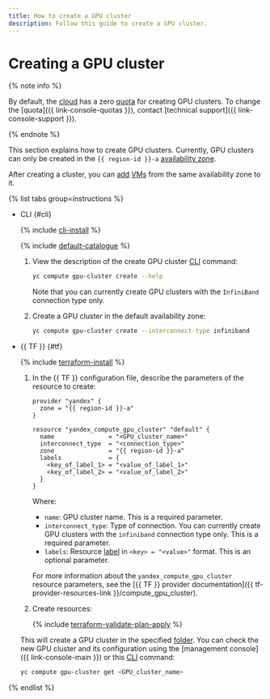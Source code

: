 ```yaml
---
title: How to create a GPU cluster
description: Follow this guide to create a GPU cluster.
---
```


# Creating a GPU cluster


{% note info %}

By default, the [cloud](../../../resource-manager/concepts/resources-hierarchy.md#cloud) has a zero [quota](../../concepts/limits.md#compute-quotas) for creating GPU clusters. To change the [quota]({{ link-console-quotas }}), contact [technical support]({{ link-console-support }}).

{% endnote %}

This section explains how to create GPU clusters. Currently, GPU clusters can only be created in the `{{ region-id }}-a` [availability zone](../../../overview/concepts/geo-scope.md).

After creating a cluster, you can [add](gpu-add-to-cluster.md) [VMs](../../concepts/vm.md) from the same availability zone to it.

{% list tabs group=instructions %}

- CLI {#cli}

   {% include [cli-install](../../../_includes/cli-install.md) %}

   {% include [default-catalogue](../../../_includes/default-catalogue.md) %}

   1. View the description of the create GPU cluster [CLI](../../../cli/) command:

      ```bash
      yc compute gpu-cluster create --help
      ```

      Note that you can currently create GPU clusters with the `InfiniBand` connection type only.
   1. Create a GPU cluster in the default availability zone:

      ```bash
      yc compute gpu-cluster create --interconnect-type infiniband
      ```

- {{ TF }} {#tf}

   {% include [terraform-install](../../../_includes/terraform-install.md) %}

   1. In the {{ TF }} configuration file, describe the parameters of the resource to create:

      ```hcl
      provider "yandex" {
        zone = "{{ region-id }}-a"
      }

      resource "yandex_compute_gpu_cluster" "default" {
        name               = "<GPU_cluster_name>"
        interconnect_type  = "<connection_type>"
        zone               = "{{ region-id }}-a"
        labels             = {
          <key_of_label_1> = "<value_of_label_1>"
          <key_of_label_2> = "<value_of_label_2>"
        }
      }
      ```

      Where:
      * `name`: GPU cluster name. This is a required parameter.
      * `interconnect_type`: Type of connection. You can currently create GPU clusters with the `infiniband` connection type only. This is a required parameter.
      * `labels`: Resource [label](../../../resource-manager/concepts/labels.md) in `<key> = "<value>"` format. This is an optional parameter.

      For more information about the `yandex_compute_gpu_cluster` resource parameters, see the [{{ TF }} provider documentation]({{ tf-provider-resources-link }}/compute_gpu_cluster).
   1. Create resources:

      {% include [terraform-validate-plan-apply](../../../_tutorials/_tutorials_includes/terraform-validate-plan-apply.md) %}

   This will create a GPU cluster in the specified [folder](../../../resource-manager/concepts/resources-hierarchy.md#folder). You can check the new GPU cluster and its configuration using the [management console]({{ link-console-main }}) or this [CLI](../../../cli/) command:

   ```bash
   yc compute gpu-cluster get <GPU_cluster_name>
   ```

{% endlist %}
